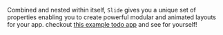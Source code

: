 Combined and nested within itself, `Slide` gives you a unique set of properties enabling you to create powerful modular and animated layouts for your app. checkout <a href = 'http://checklist-preact.lerp.io'>this example todo app</a> and see for yourself!